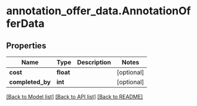 # annotation_offer_data.AnnotationOfferData

## Properties
Name | Type | Description | Notes
------------ | ------------- | ------------- | -------------
**cost** | **float** |  | [optional] 
**completed_by** | **int** |  | [optional] 

[[Back to Model list]](../README.md#documentation-for-models) [[Back to API list]](../README.md#documentation-for-api-endpoints) [[Back to README]](../README.md)


